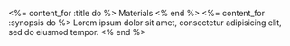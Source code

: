 <%= content_for :title do %>
  Materials
<% end %>
<%= content_for :synopsis do %>
  Lorem ipsum dolor sit amet, consectetur adipisicing elit, sed do eiusmod tempor.
<% end %>
